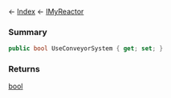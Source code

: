 ← [Index](Api-Index) ← [IMyReactor](Sandbox.ModAPI.Ingame.IMyReactor)

### Summary

```csharp
public bool UseConveyorSystem { get; set; }
```

### Returns

[bool](https://docs.microsoft.com/en-us/dotnet/api/system.boolean?view=netframework-4.6)

